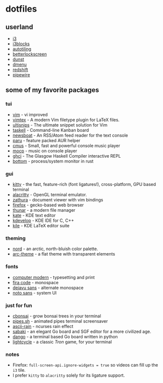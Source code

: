 # dotfiles

## userland
- [i3](https://github.com/i3/i3)
- [i3blocks](https://github.com/vivien/i3blocks)
- [autotiling](https://github.com/nwg-piotr/autotiling)
- [betterlockscreen](https://github.com/betterlockscreen/betterlockscreen)
- [dunst](https://github.com/dunst-project/dunst)
- [dmenu](https://git.suckless.org/dmenu/log.html)
- [redshift](https://github.com/jonls/redshift)
- [pipewire](https://gitlab.freedesktop.org/pipewire/pipewire/)

## some of my favorite packages

### tui
- [vim](https://github.com/vim/vim) - vi improved
- [vimtex](https://github.com/lervag/vimtex) - A modern Vim filetype plugin for LaTeX files. 
- [ultisnips](https://github.com/SirVer/ultisnips) - The ultimate snippet solution for Vim
- [taskell](https://github.com/smallhadroncollider/taskell) -  Command-line Kanban board
- [newsboat](https://newsboat.org/) - An RSS/Atom feed reader for the text console
- [paru](https://github.com/Morganamilo/paru) - feature packed AUR helper
- [cmus](https://github.com/cmus/cmus) - Small, fast and powerful console music player
- [mocp](https://github.com/jonsafari/mocp) - music on console player
- [ghci](https://www.haskell.org/ghc/) - The Glasgow Haskell Compiler interactive REPL 
- [bottom](https://github.com/ClementTsang/bottom) - process/system monitor in rust

### gui
- [kitty](https://github.com/kovidgoyal/kitty) - the fast, feature-rich (font ligatures!), cross-platform, GPU based terminal
- [alacritty](https://github.com/alacritty/alacritty) - OpenGL terminal emulator.
- [zathura](https://git.pwmt.org/pwmt/zathura) - document viewer with vim bindings
- [firefox](https://searchfox.org/mozilla-central/source) - gecko-based web browser
- [thunar](https://docs.xfce.org/xfce/thunar/start) - a modern file manager
- [kate](https://invent.kde.org/utilities/kate) - KDE text editor
- [kdevelop](https://invent.kde.org/kdevelop) - KDE IDE for C, C++
- [kile](https://invent.kde.org/office/kile) - KDE LaTeX editor suite

### theming
- [nord](https://github.com/arcticicestudio/nord) - an arctic, north-bluish color palette.
- [arc-theme](https://github.com/jnsh/arc-theme) - a flat theme with transparent elements

### fonts
- [computer modern](https://cm-unicode.sourceforge.io/index.html) - typesetting and print
- [fira code](https://github.com/tonsky/FiraCode) - monospace
- [dejavu sans](https://github.com/dejavu-fonts/dejavu-fonts) - alternate monospace
- [noto sans](https://github.com/notofonts) - system UI

### just for fun
- [cbonsai](https://gitlab.com/jallbrit/cbonsai) - grow bonsai trees in your terminal
- [pipes.sh](https://github.com/pipeseroni/pipes.sh) - animated pipes terminal screensaver
- [ascii-rain](https://github.com/nkleemann/ascii-rain) - ncurses rain effect
- [sabaki](https://github.com/SabakiHQ/Sabaki) - an elegant Go board and SGF editor for a more civilized age.
- [dango](https://github.com/gsobell/dango) - a terminal based Go board written in python
- [lightcycle](https://github.com/gsobell/lightcycle) - a classic *Tron* game, for your terminal


### notes 
- Firefox: `full-screen-api.ignore-widgets = true` so videos can fill up the `i3` tile.
- I prefer `kitty` to `alacritty` solely for its ligature support.
